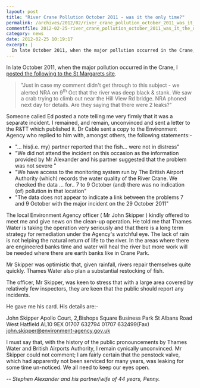 ```yaml
---
layout: post
title: "River Crane Pollution October 2011 - was it the only time?"
permalink: /archives/2012/02/river_crane_pollution_october_2011_was_it_the_only.html
commentfile: 2012-02-25-river_crane_pollution_october_2011_was_it_the_only
category: news
date: 2012-02-25 10:19:17
excerpt: |
  In late October 2011, when the major pollution occurred in the Crane, I <a href="https://stmargarets.london/archives/2011/10/river_crane_polluted.html">posted the following to the St Margarets site</a>
---
```


In late October 2011, when the major pollution occurred in the Crane, I [posted the following to the St Margarets site](/archives/2011/10/river_crane_polluted.html).

> "Just in case my comment didn't get through to this subject - we alerted NRA on 9<sup>th</sup> Oct that the river was deep black & stank. We saw a crab trying to climb out near the Hill View Rd bridge. NRA phoned next day for details. Are they saying that there were 2 leaks?"

Someone called Ed posted a note telling me very firmly that it was a separate incident. I remained, and remain, unconvinced and sent a letter to the R&TT which published it. Dr Cable sent a copy to the Environment Agency who replied to him with, amongst others, the following statements:-

- "... his(i.e. my) partner reported that the fish... were not in distress"
- "We did not attend the incident on this occasion as the information provided by Mr Alexander and his partner suggested that the problem was not severe "
- "We have access to the monitoring system run by The British Airport Authority (which) records the water quality of the River Crane. We checked the data ... for.. 7 to 9 October (and) there was no indication (of) pollution in that location"
- "The data does not appear to indicate a link between the problems 7 and 9 October with the major incident on the 29 October 2011"

The local Environment Agency officer ( Mr John Skipper ) kindly offered to meet me and give news on the clean-up operation. He told me that Thames Water is taking the operation very seriously and that there is a long term strategy for remediation under the Agency's watchful eye. The lack of rain is not helping the natural return of life to the river. In the areas where there are engineered banks time and water will heal the river but more work will be needed where there are earth banks like in Crane Park.

Mr Skipper was optimistic that, given rainfall, rivers repair themselves quite quickly. Thames Water also plan a substantial restocking of fish.

The officer, Mr Skipper, was keen to stress that with a large area covered by relatively few inspectors, they are keen that the public should report any incidents.

He gave me his card. His details are:-

John Skipper
Apollo Court,
2,Bishops Square Business Park
St Albans Road West
Hatfield
AL10 9EX
01707 632794
01707 632499(Fax)
<john.skipper@environment-agency.gov.uk>

I must say that, with the history of the public pronouncements by Thames Water and British Airports Authority, I remain cynically unconvinced. Mr Skipper could not comment; I am fairly certain that the penstock valve, which had apparently not been serviced for many years, was leaking for some time un-noticed. We all need to keep our eyes open.

<cite> -- Stephen Alexander and his partner/wife of 44 years, Penny.</cite>
